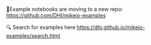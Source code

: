 📢Example notebooks are moving to a new repo:
https://github.com/DHI/mikeio-examples

🔍 Search for examples here <https://dhi.github.io/mikeio-examples/search.html>
